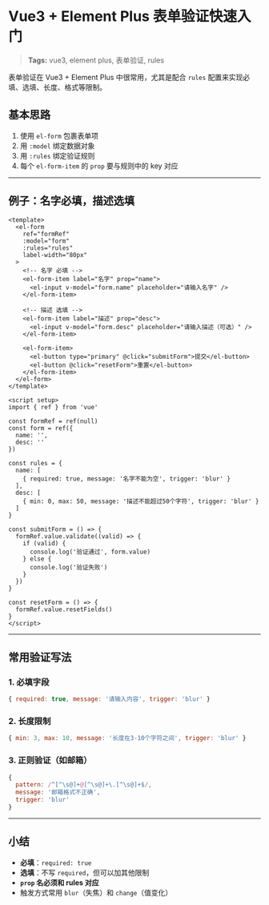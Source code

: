 Vue3 + Element Plus 表单验证快速入门
===

> **Tags:** vue3, element plus, 表单验证, rules

表单验证在 Vue3 + Element Plus 中很常用，尤其是配合 `rules` 配置来实现必填、选填、长度、格式等限制。

基本思路
---

1. 使用 `el-form` 包裹表单项
2. 用 `:model` 绑定数据对象
3. 用 `:rules` 绑定验证规则
4. 每个 `el-form-item` 的 `prop` 要与规则中的 key 对应

------

例子：名字必填，描述选填
---

```vue
<template>
  <el-form
    ref="formRef"
    :model="form"
    :rules="rules"
    label-width="80px"
  >
    <!-- 名字 必填 -->
    <el-form-item label="名字" prop="name">
      <el-input v-model="form.name" placeholder="请输入名字" />
    </el-form-item>

    <!-- 描述 选填 -->
    <el-form-item label="描述" prop="desc">
      <el-input v-model="form.desc" placeholder="请输入描述（可选）" />
    </el-form-item>

    <el-form-item>
      <el-button type="primary" @click="submitForm">提交</el-button>
      <el-button @click="resetForm">重置</el-button>
    </el-form-item>
  </el-form>
</template>

<script setup>
import { ref } from 'vue'

const formRef = ref(null)
const form = ref({
  name: '',
  desc: ''
})

const rules = {
  name: [
    { required: true, message: '名字不能为空', trigger: 'blur' }
  ],
  desc: [
    { min: 0, max: 50, message: '描述不能超过50个字符', trigger: 'blur' }
  ]
}

const submitForm = () => {
  formRef.value.validate((valid) => {
    if (valid) {
      console.log('验证通过', form.value)
    } else {
      console.log('验证失败')
    }
  })
}

const resetForm = () => {
  formRef.value.resetFields()
}
</script>
```

------

常用验证写法
---

### 1. 必填字段

```js
{ required: true, message: '请输入内容', trigger: 'blur' }
```

### 2. 长度限制

```js
{ min: 3, max: 10, message: '长度在3-10个字符之间', trigger: 'blur' }
```

### 3. 正则验证（如邮箱）

```js
{ 
  pattern: /^[^\s@]+@[^\s@]+\.[^\s@]+$/, 
  message: '邮箱格式不正确', 
  trigger: 'blur' 
}
```

------

小结
---

- **必填**：`required: true`
- **选填**：不写 `required`，但可以加其他限制
- **`prop` 名必须和 rules 对应**
- 触发方式常用 `blur`（失焦）和 `change`（值变化）